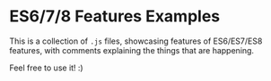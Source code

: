 # ES6/7/8 Features Examples
This is a collection of `.js` files, showcasing features of ES6/ES7/ES8 features, with comments explaining the things that are happening.

Feel free to use it! :)

